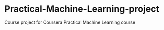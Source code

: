 Practical-Machine-Learning-project
==================================
Course project for Coursera Practical Machine Learning course
